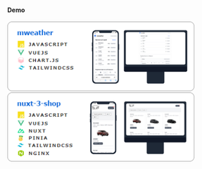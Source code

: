 
#### Demo

   <a  href="https://dexone.github.io/mweather/">
  <img width="425px" src="./pics/mweather.png"/>
  </a> 

   <a  href="http://5.35.98.166/">
  <img width="425px"  src="./pics/nuxt-3-shop.png"/>
  </a> 

